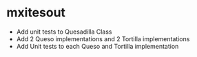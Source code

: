 # mxitesout
* Add unit tests to Quesadilla Class
* Add 2 Queso implementations and 2 Tortilla implementations
* Add Unit tests to each Queso and Tortilla implementation
